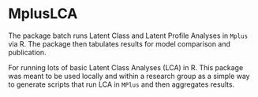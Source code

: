 # MplusLCA

The package batch runs Latent Class and Latent Profile Analyses in `Mplus` via R. The package then tabulates results for model comparison and publication.

For running lots of basic Latent Class Analyses (LCA) in R. This package was meant to be used locally and within a research group as a simple way to generate scripts that run LCA in `MPlus` and then aggregates results.
